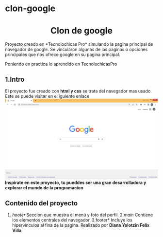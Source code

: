 # clon-google
<h1 align="center"> Clon de google </h1>
Proyecto creado en *Tecnolochicas Pro* simulando la pagina principal de navegador de google.
Se vincularon algunas de las paginas o opciones principales que nos ofrece google en su pagina principal.

Poniendo en practica lo aprendido en TecnolochicasPro
## 1.Intro
El proyecto fue creado con **html y css** se trata del navegador mas usado.
Este se puede visitar en el iguiente enlace 
![alt text](imagenes/Imagen1google.png)
**Inspirate en este proyecto, tu pueddes ser una gran desarrolladora y explorar el mundo de la programacion**
## Contenido del proyecto 
1. *hooter*
Seccion que muestra el menú y foto del perfil.
2.*main* 
Contiene los elementos centrales del navegador.
3.footer*
Incluye los hipervinculos al fina de la pagina.
Realizado por **Diana Yolotzin Felix Villa**
